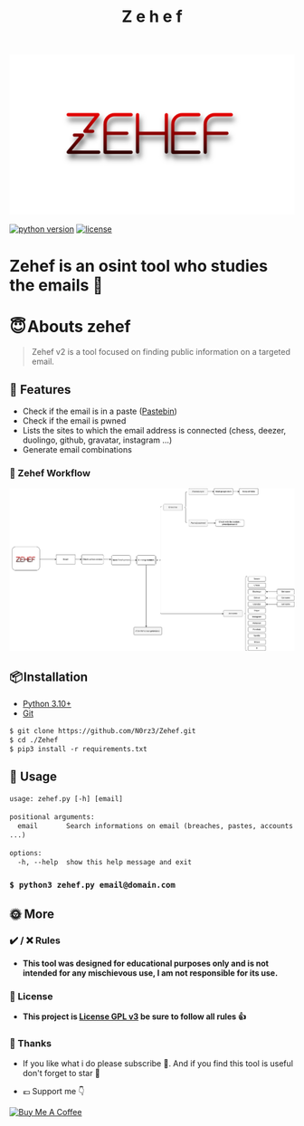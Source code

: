 <h1 align="center" id="title">Z e h e f</h1><br>

![](assets/zehef.png)

[![python version](https://img.shields.io/badge/Python-3.10%2B-brightgreen)](https://www.python.org/downloads/)
[![license](https://img.shields.io/badge/License-GNU-blue.svg)](https://www.gnu.org/licenses/gpl-3.0.fr.html)

# **Zehef is an osint tool who studies the emails 📩**

# **😇 Abouts zehef**

> Zehef v2 is a tool focused on finding public information on a targeted email.

## 🌠 Features

- Check if the email is in a paste ([Pastebin](https://fr.wikipedia.org/wiki/Pastebin.com))
- Check if the email is pwned 
- Lists the sites to which the email address is connected (chess, deezer, duolingo, github, gravatar, instagram ...)
- Generate email combinations


### 🔎 Zehef Workflow
![](assets/Zehef_workflow.png)


## **📦 Installation**

- [Python 3.10+](https://www.python.org/downloads/)
- [Git](https://git-scm.com/downloads)

```
$ git clone https://github.com/N0rz3/Zehef.git
$ cd ./Zehef
$ pip3 install -r requirements.txt
```

## **🎲 Usage**

```
usage: zehef.py [-h] [email]

positional arguments:
  email       Search informations on email (breaches, pastes, accounts ...)

options:
  -h, --help  show this help message and exit
```

### `$ python3 zehef.py email@domain.com `

## **🌞 More**


### **✔️ / ❌ Rules**

- **This tool was designed for educational purposes only and is not intended for any mischievous use, I am not responsible for its use.**


### **📜 License**

- **This project is [License GPL v3](https://www.gnu.org/licenses/gpl-3.0.fr.html) be sure to follow all rules 👍**

### **💖 Thanks**
- If you like what i do please subscribe 💖. And if you find this tool is useful don't forget to star 🌟

- 💶 Support me 👇

<a href="https://www.buymeacoffee.com/norze" target="_blank"><img src="https://cdn.buymeacoffee.com/buttons/v2/default-yellow.png" alt="Buy Me A Coffee" height="50" ></a> 